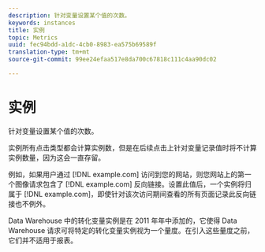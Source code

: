 ```yaml
---
description: 针对变量设置某个值的次数。
keywords: instances
title: 实例
topic: Metrics
uuid: fec94bdd-a1dc-4cb0-8983-ea575b69589f
translation-type: tm+mt
source-git-commit: 99ee24efaa517e8da700c67818c111c4aa90dc02

---
```



# 实例

针对变量设置某个值的次数。

实例所有点击类型都会计算实例数，但是在后续点击上针对变量记录值时将不计算实例数量，因为这会一直存留。

例如，如果用户通过 [!DNL example.com] 访问到您的网站，则您网站上的第一个图像请求包含了 [!DNL example.com] 反向链接。设置此值后，一个实例将归属于 [!DNL example.com]，即使针对该次访问期间查看的所有页面记录此反向链接也不例外。

Data Warehouse 中的转化变量实例是在 2011 年年中添加的，它使得 Data Warehouse 请求可将特定的转化变量实例视为一个量度。在引入这些量度之前，它们并不适用于报表。
